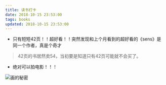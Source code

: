 ```yaml
---
title: 读书打卡
date: 2018-10-15 23:53:00
tags: books
updated: 2018-10-15 23:53:00
---
```


- 只有短短42页！！超好看！！突然发现和上个月看到的超好看的《sens》是同一个作者，真是个奇才
> 42页的书居然卖54，当初要是知道只有42页可能就不会买了。
- 绝对可以拍电影！！！

![画的秘密](./img/books/picture-secret.jpeg)
